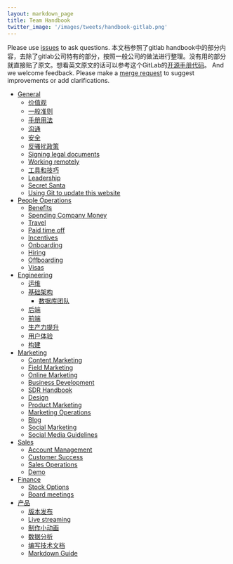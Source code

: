 ```yaml
---
layout: markdown_page
title: Team Handbook
twitter_image: '/images/tweets/handbook-gitlab.png'
---
```


Please use <a href="https://gitlab.com/gitlab-com/www-gitlab-com/issues">issues</a> to ask questions.
本文档参照了gitlab handbook中的部分内容，去除了gitlab公司特有的部分，按照一般公司的做法进行整理。没有用的部分就直接贴了原文。想看英文原文的话可以参考这个GitLab的<a href="https://gitlab.com/gitlab-com/www-gitlab-com/tree/master/source/handbook">开源手册代码</a>。
And we welcome feedback<a name="feedback"></a>. Please make a <a href="https://gitlab.com/gitlab-com/www-gitlab-com/merge_requests">merge request</a> to suggest improvements or add clarifications.

* [General](/handbook)
  * [价值观](/values)
  * [一般准则](/general-guidelines)
  * [手册用法](/handbook-usage)
  * [沟通](/communication)
  * [安全](/security)
  * [反骚扰政策](/anti-harassment)
  * [Signing legal documents](/signing-legal-documents)
  * [Working remotely](/working-remotely)
  * [工具和技巧](/tools-and-tips)
  * [Leadership](/leadership)
  * [Secret Santa](/secret-santa)
  * [Using Git to update this website](/git-page-update)
* [People Operations](/people-operations)
  * [Benefits](/benefits)
  * [Spending Company Money](/spending-company-money)
  * [Travel](/travel)
  * [Paid time off](/paid-time-off)
  * [Incentives](/incentives)
  * [Onboarding](/general-onboarding)
  * [Hiring](/hiring)
  * [Offboarding](/offboarding)
  * [Visas](/people-operations/visas/)
* [Engineering](/engineering)
  * [运维](/support)
  * [基础架构](/infrastructure)
    * [数据库团队](/infrastructure/database)
  * [后端](/backend)
  * [前端](/frontend)
  * [生产力提升](/edge)
  * [用户体验](/ux)
  * [构建](/build)
* [Marketing](/marketing)
  * [Content Marketing](/marketing/marketing-sales-development/content/)
  * [Field Marketing](/marketing/marketing-sales-development/field-marketing/)
  * [Online Marketing](/marketing/marketing-sales-development/online-marketing/)
  * [Business Development](/marketing/business-development/)
  * [SDR Handbook](/marketing/marketing-sales-development/sdr/)
  * [Design](/marketing/corporate-marketing/design/)
  * [Product Marketing](/marketing/product-marketing/)
  * [Marketing Operations](/marketing/marketing-sales-development/marketing-operations/)
  * [Blog](/marketing/blog)
  * [Social Marketing](/marketing/social-marketing/)
  * [Social Media Guidelines](/marketing/social-media-guidelines)
* [Sales](/sales)
  * [Account Management](/account-management)
  * [Customer Success](/customer-success/)
  * [Sales Operations](/sales/sales_ops)
  * [Demo](/sales/demo/)
* [Finance](/finance)
  * [Stock Options](/stock-options)
  * [Board meetings](/board-meetings)
* [产品](/product)
  * [版本发布](/marketing/blog/release-posts/)
  * [Live streaming](/product/live-streaming)
  * [制作小动画](/product/making-gifs)
  * [数据分析](/product/data-analysis)
  * [编写技术文档](/product/technical-writing/)
  * [Markdown Guide](/product/technical-writing/markdown-guide/)

<style>
.md-page h2 i.icon-color {
  color: rgb(107,79,187)
}
.md-page h2:nth-of-type(even) i.icon-color{
  color:rgb(252,109,38);
}
.font-awesome {
  font-size: .70em;
  vertical-align: middle;
  padding-bottom: 5px;
}
ul.toc-list-icons {
  list-style-type: none;
  padding-left: 25px;
}
ul.toc-list-icons li ul {
  padding-left: 25px;
}
ul.toc-list-icons {
  list-style-type: none;
  padding-left: 25px;
}
ul.toc-list-icons li ul {
  padding-left: 35px;
}
ul.toc-list-icons li i,
ul.toc-list-icons li ul li i {
  padding-right: 15px;
  color: rgb(107,79,187);
}
ul.toc-list-icons li:nth-of-type(even) i {
  color:rgb(252,109,38);
}
</style>